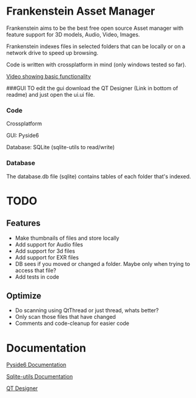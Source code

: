 # Frankenstein Asset Manager

Frankenstein aims to be the best free open source Asset manager with feature support for 3D models, Audio, Video,
Images.

Frankenstein indexes files in selected folders that can be locally or on a network drive to speed up browsing.

Code is written with crossplatform in mind (only windows tested so far). 


[Video showing basic functionality](https://www.youtube.com/watch?v=IhL5Lrm5JWU)

###GUI
TO edit the gui download the QT Designer (Link in bottom of readme) and just open the ui.ui file. 

### Code

Crossplatform

GUI: Pyside6

Database: SQLite (sqlite-utils to read/write)


### Database

The database.db file (sqlite) contains tables of each folder that's indexed.

# TODO

## Features

* Make thumbnails of files and store locally
* Add support for Audio files
* Add support for 3d files
* Add support for EXR files
* DB sees if you moved or changed a folder. Maybe only when trying to access that file?
* Add tests in code

## Optimize
* Do scanning using QtThread or just thread, whats better? 
* Only scan those files that have changed
* Comments and code-cleanup for easier code


# Documentation

[Pyside6 Documentation](https://doc.qt.io/qtforpython/contents.html)

[Sqlite-utils Documentation](https://sqlite-utils.datasette.io/en/stable/python-api.html)

[QT Designer](https://build-system.fman.io/qt-designer-download)